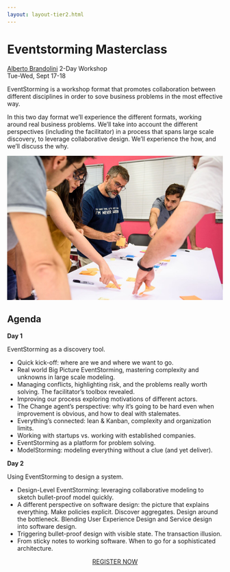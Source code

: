 ```yaml
---
layout: layout-tier2.html
---
```

<div class="container section workshop-single-page">
    <!-- begin workshop element -->
    <div class="row">
        <div class="col-xs-12 col-sm-2">
            <div class="speaker-container">
                <a href="../speakers/alberto-brandolini.html"><div class="speaker-img alberto-brandolini keep-color"></div></a>
                </div>
            </div>
            <div class="col-xs-12 col-sm-8 content">
                <h1>Eventstorming Masterclass</h1>
                <p><span class="speaker-name">
                <a href="../speakers/alberto-brandolini.html">Alberto Brandolini</a></span>
                <span class="duration">2-Day Workshop<br>Tue-Wed, Sept 17-18</span></p>
                <p>EventStorming is a workshop format that promotes collaboration between different disciplines in order to sove business problems in the most effective way.</p>
                <p>In this two day format we’ll experience the different formats, working around real business problems.
                We’ll take into account the different perspectives (including the facilitator) in a process that spans large scale discovery, to leverage collaborative design.
                We’ll experience the how, and we’ll discuss the why.</p>
                <img src="../img/workshop/Workshop-Alberto-Brandolini.png" class="speaker--workshop-content-img" alt="">
                <h2>Agenda</h2>
                <p><strong>Day 1</strong></p>
                <p>EventStorming as a discovery tool.</p>
                <ul>
                    <li>Quick kick-off: where are we and where we want to go.</li>
                    <li>Real world Big Picture EventStorming, mastering complexity and unknowns in large scale modeling.</li>
                    <li>Managing conflicts, highlighting risk, and the problems really worth solving. The facilitator’s toolbox revealed.</li>
                    <li>Improving our process exploring motivations of different actors.</li>
                    <li>The Change agent’s perspective: why it’s going to be hard even when improvement is obvious, and how to deal with stalemates.</li>
                    <li>Everything’s connected: lean &amp; Kanban, complexity and organization limits.</li>
                    <li>Working with startups vs. working with established companies. </li>
                    <li>EventStorming as a platform for problem solving.</li>
                    <li>ModelStorming: modeling everything without a clue (and yet deliver).</li>
                </ul>
                <p><strong>Day 2</strong></p>
                <p>Using EventStorming to design a system.</p>
                <ul>
                    <li>Design-Level EventStorming: leveraging collaborative modeling to sketch bullet-proof model quickly.</li>
                    <li>A different perspective on software design: the picture that explains everything. Make policies explicit. Discover aggregates. Design around the bottleneck. Blending User Experience Design and Service design into software design.</li>
                    <li>Triggering bullet-proof design with visible state. The transaction illusion.</li>
                    <li>From sticky notes to working software. When to go for a sophisticated architecture.</li>
                </ul>
                <div class="col-xs-12" align="center">
                    <a class="btn get-ticket-btn" href="https://ti.to/eddd/explore-ddd-2019">REGISTER NOW</a>
                </div>
            </div>
        </div>
    </div>
</div> <!-- container -->
